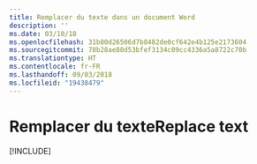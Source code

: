 ```yaml
---
title: Remplacer du texte dans un document Word
description: ''
ms.date: 03/10/18
ms.openlocfilehash: 31b80d26506d7b8482de0cf642e4b125e2173604
ms.sourcegitcommit: 78b28ae88d53bfef3134c09cc4336a5a8722c70b
ms.translationtype: HT
ms.contentlocale: fr-FR
ms.lasthandoff: 09/03/2018
ms.locfileid: "19438479"
---
```

# <a name="replace-text"></a><span data-ttu-id="a1782-102">Remplacer du texte</span><span class="sxs-lookup"><span data-stu-id="a1782-102">Replace text</span></span>

[!INCLUDE[](../includes/word-tutorial-replace-text.md)]